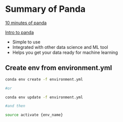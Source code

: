 # Summary of Panda

[10 minutes of panda](https://pandas.pydata.org/pandas-docs/stable/getting_started/10min.html)

[Intro to panda](https://github.com/mrdbourke/zero-to-mastery-ml/blob/master/section-2-data-science-and-ml-tools/introduction-to-pandas.ipynb)

- Simple to use
- Integrated with other data science and ML tool
- Helps you get your data ready for machine learning

## Create env from environment.yml

```bash
conda env create -f environment.yml

#or

conda env update -f environment.yml

#and then

source activate {env_name}
```
